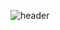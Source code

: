 ![header](https://capsule-render.vercel.app/api?type=cylinder&color=gradient&text=%20Welcome%20&height=300&fontSize=100&textBg=true)
